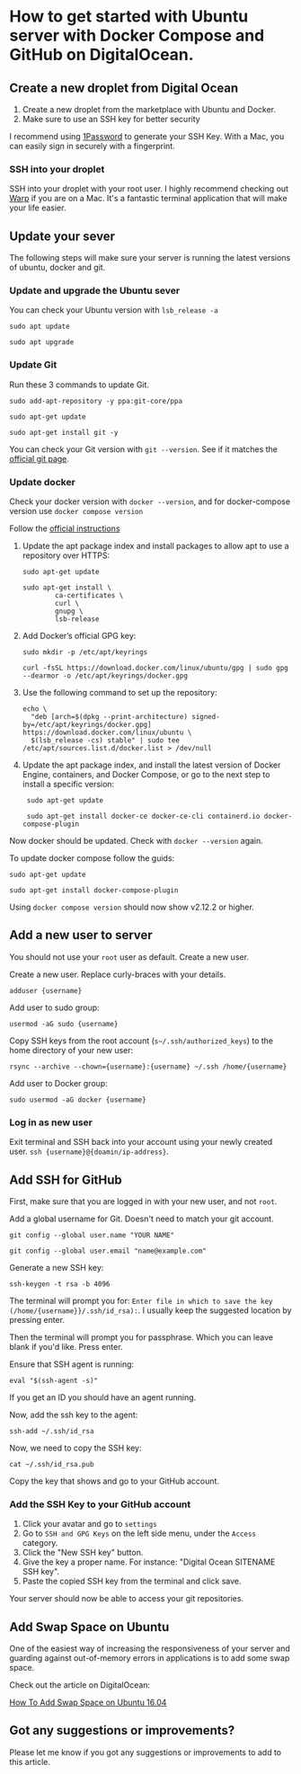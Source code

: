 # How to get started with Ubuntu server with Docker Compose and GitHub on DigitalOcean.

## Create a new droplet from Digital Ocean

1. Create a new droplet from the marketplace with Ubuntu and Docker.
2. Make sure to use an SSH key for better security

I recommend using [1Password](https://1password.com) to generate your SSH Key. With a Mac, you
can easily sign in securely with a fingerprint.

### SSH into your droplet

SSH into your droplet with your root user. I highly recommend checking out [Warp](https://www.warp.dev)
if you are on a Mac. It's a fantastic terminal application that will make your life easier.

## Update your sever
The following steps will make sure your server is running the latest versions of ubuntu, docker and git.

### Update and upgrade the Ubuntu sever 

You can check your Ubuntu version with `lsb_release -a`

```
sudo apt update
```

```
sudo apt upgrade
```

### Update Git

Run these 3 commands to update Git.

```
sudo add-apt-repository -y ppa:git-core/ppa
```

```
sudo apt-get update
```

```
sudo apt-get install git -y
```

You can check your Git version with `git --version`. See if it matches
the [official git page](https://git-scm.com/downloads).

### Update docker

Check your docker version with `docker --version`, and for docker-compose version
use `docker compose version`

Follow the [official instructions](https://docs.docker.com/engine/install/ubuntu/#install-using-the-repository)

1. Update the apt package index and install packages to allow apt to use a repository over HTTPS:
   ```
   sudo apt-get update
   ```
   ```
   sudo apt-get install \
           ca-certificates \
           curl \
           gnupg \
           lsb-release
   ```

2. Add Docker’s official GPG key:

   ```
   sudo mkdir -p /etc/apt/keyrings
   ```
   ```
   curl -fsSL https://download.docker.com/linux/ubuntu/gpg | sudo gpg --dearmor -o /etc/apt/keyrings/docker.gpg
   ```

3. Use the following command to set up the repository:

   ```
   echo \
     "deb [arch=$(dpkg --print-architecture) signed-by=/etc/apt/keyrings/docker.gpg] https://download.docker.com/linux/ubuntu \
     $(lsb_release -cs) stable" | sudo tee /etc/apt/sources.list.d/docker.list > /dev/null
   ```

4. Update the apt package index, and install the latest version of Docker Engine, containers, and Docker Compose, or go
   to the next step to install a specific version:

   ```
    sudo apt-get update
   ```
   ```
    sudo apt-get install docker-ce docker-ce-cli containerd.io docker-compose-plugin
   ```

Now docker should be updated. Check with `docker --version` again.

To update docker compose follow the guids:

```
sudo apt-get update
```

```
sudo apt-get install docker-compose-plugin
```

Using `docker compose version` should now show v2.12.2 or higher.

## Add a new user to server

You should not use your `root` user as default. Create a new user.

Create a new user. Replace curly-braces with your details.

```
adduser {username}
```

Add user to sudo group:

```
usermod -aG sudo {username}
```

Copy SSH keys from the root account (`s~/.ssh/authorized_keys`) to the home directory of your new user:

```
rsync --archive --chown={username}:{username} ~/.ssh /home/{username}
```

Add user to Docker group:

```
sudo usermod -aG docker {username}
```

### Log in as new user

Exit terminal and SSH back into your account using your newly created user. `ssh {username}@{doamin/ip-address}`.

## Add SSH for GitHub

First, make sure that you are logged in with your new user, and not `root`.

Add a global username for Git. Doesn't need to match your git account.

```
git config --global user.name "YOUR NAME"
```

```
git config --global user.email "name@example.com"
```

Generate a new SSH key:

```
ssh-keygen -t rsa -b 4096
```

The terminal will prompt you for: `Enter file in which to save the key (/home/{username}}/.ssh/id_rsa):`. I usually
keep the suggested location by pressing enter.

Then the terminal will prompt you for passphrase. Which you can leave blank if you'd like. Press enter.

Ensure that SSH agent is running:

```
eval "$(ssh-agent -s)"
```

If you get an ID you should have an agent running.

Now, add the ssh key to the agent:

```
ssh-add ~/.ssh/id_rsa
```

Now, we need to copy the SSH key:

```
cat ~/.ssh/id_rsa.pub
```

Copy the key that shows and go to your GitHub account.

### Add the SSH Key to your GitHub account
1. Click your avatar and go to `settings`
2. Go to `SSH and GPG Keys` on the left side menu, under the `Access` category.  
3. Click the "New SSH key" button.
4. Give the key a proper name. For instance: "Digital Ocean SITENAME SSH key".
5. Paste the copied SSH key from the terminal and click save.

Your server should now be able to access your git repositories.

## Add Swap Space on Ubuntu
One of the easiest way of increasing the responsiveness of your server and guarding against out-of-memory errors in applications is to add some swap space.

Check out the article on DigitalOcean:

[How To Add Swap Space on Ubuntu 16.04](https://www.digitalocean.com/community/tutorials/how-to-add-swap-space-on-ubuntu-16-04)

## Got any suggestions or improvements?
Please let me know if you got any suggestions or improvements to add to this article.